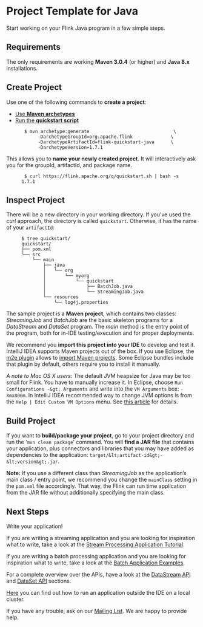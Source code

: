 

# Project Template for Java

Start working on your Flink Java program in a few simple steps.

## Requirements

The only requirements are working **Maven 3.0.4** (or higher) and **Java 8.x** installations.

## Create Project

Use one of the following commands to **create a project**:

*   [Use **Maven archetypes**](#maven-archetype)
*   [Run the **quickstart script**](#quickstart-script)

<figure class="highlight">

```
 $ mvn archetype:generate                               \
      -DarchetypeGroupId=org.apache.flink              \
      -DarchetypeArtifactId=flink-quickstart-java      \
      -DarchetypeVersion=1.7.1 
```

</figure>

This allows you to **name your newly created project**. It will interactively ask you for the groupId, artifactId, and package name.

<figure class="highlight">

```
 $ curl https://flink.apache.org/q/quickstart.sh | bash -s 1.7.1 
```

</figure>

## Inspect Project

There will be a new directory in your working directory. If you’ve used the _curl_ approach, the directory is called `quickstart`. Otherwise, it has the name of your `artifactId`:

<figure class="highlight">

```
$ tree quickstart/
quickstart/
├── pom.xml
└── src
    └── main
        ├── java
        │   └── org
        │       └── myorg
        │           └── quickstart
        │               ├── BatchJob.java
        │               └── StreamingJob.java
        └── resources
            └── log4j.properties
```

</figure>

The sample project is a **Maven project**, which contains two classes: _StreamingJob_ and _BatchJob_ are the basic skeleton programs for a _DataStream_ and _DataSet_ program. The _main_ method is the entry point of the program, both for in-IDE testing/execution and for proper deployments.

We recommend you **import this project into your IDE** to develop and test it. IntelliJ IDEA supports Maven projects out of the box. If you use Eclipse, the [m2e plugin](http://www.eclipse.org/m2e/) allows to [import Maven projects](http://books.sonatype.com/m2eclipse-book/reference/creating-sect-importing-projects.html#fig-creating-import). Some Eclipse bundles include that plugin by default, others require you to install it manually.

_A note to Mac OS X users_: The default JVM heapsize for Java may be too small for Flink. You have to manually increase it. In Eclipse, choose `Run Configurations -&gt; Arguments` and write into the `VM Arguments` box: `-Xmx800m`. In IntelliJ IDEA recommended way to change JVM options is from the `Help | Edit Custom VM Options` menu. See [this article](https://intellij-support.jetbrains.com/hc/en-us/articles/206544869-Configuring-JVM-options-and-platform-properties) for details.

## Build Project

If you want to **build/package your project**, go to your project directory and run the ‘`mvn clean package`’ command. You will **find a JAR file** that contains your application, plus connectors and libraries that you may have added as dependencies to the application: `target/&lt;artifact-id&gt;-&lt;version&gt;.jar`.

**Note:** If you use a different class than _StreamingJob_ as the application’s main class / entry point, we recommend you change the `mainClass` setting in the `pom.xml` file accordingly. That way, the Flink can run time application from the JAR file without additionally specifying the main class.

## Next Steps

Write your application!

If you are writing a streaming application and you are looking for inspiration what to write, take a look at the [Stream Processing Application Tutorial](//ci.apache.org/projects/flink/flink-docs-release-1.7/tutorials/datastream_api.html#writing-a-flink-program).

If you are writing a batch processing application and you are looking for inspiration what to write, take a look at the [Batch Application Examples](//ci.apache.org/projects/flink/flink-docs-release-1.7/dev/batch/examples.html).

For a complete overview over the APIs, have a look at the [DataStream API](//ci.apache.org/projects/flink/flink-docs-release-1.7/dev/datastream_api.html) and [DataSet API](//ci.apache.org/projects/flink/flink-docs-release-1.7/dev/batch/index.html) sections.

[Here](//ci.apache.org/projects/flink/flink-docs-release-1.7/tutorials/local_setup.html) you can find out how to run an application outside the IDE on a local cluster.

If you have any trouble, ask on our [Mailing List](http://mail-archives.apache.org/mod_mbox/flink-user/). We are happy to provide help.

